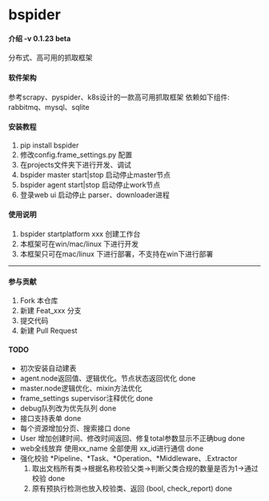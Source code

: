 # bspider

#### 介绍 -v 0.1.23 beta
分布式、高可用的抓取框架

#### 软件架构
参考scrapy、pyspider、k8s设计的一款高可用抓取框架
依赖如下组件: rabbitmq、mysql、sqlite


#### 安装教程

1. pip install bspider
2. 修改config.frame_settings.py 配置
3. 在projects文件夹下进行开发、调试
5. bspider master start|stop 启动停止master节点
6. bspider agent start|stop 启动停止work节点
7. 登录web ui 启动停止 parser、downloader进程

#### 使用说明

1. bspider startplatform xxx 创建工作台
2. 本框架可在win/mac/linux 下进行开发
3. 本框架只可在mac/linux 下进行部署，不支持在win下进行部署
***

#### 参与贡献
1. Fork 本仓库
2. 新建 Feat_xxx 分支
3. 提交代码
4. 新建 Pull Request

#### TODO
* 初次安装自动建表
* agent.node返回值、逻辑优化。节点状态返回优化 done
* master.node逻辑优化、mixin方法优化
* frame_settings supervisor注释优化 done
* debug队列改为优先队列 done
* 接口支持表单 done
* 每个资源增加分页、搜索接口 done
* User 增加创建时间、修改时间返回、修复total参数显示不正确bug done
* web全线放弃 使用xx_name 全部使用 xx_id进行通信 done
* 强化校验 \*Pipeline、\*Task、\*Operation、\*Middleware、\.Extractor
  1. 取出文档所有类->根据名称校验父类->判断父类合规的数量是否为1->通过校验 done
  2. 原有预执行检测也放入校验类、返回 (bool, check_report) done



